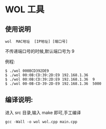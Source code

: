 # WOL 工具

## 使用说明
```shell
wol  MAC地址  [IP地址] [端口号]
```
不传递端口号的时候,默认端口号为 9 

例程:
```shell
$ ./wol 000BCD392DE9
$ ./wol 00:0B:CD:39:2D:E9 192.168.1.36 
$ ./wol 00:0B:CD:39:2D:E9 192.168.1.36  9
$ ./wol 00-0B-CD-39-2D-E9 192.168.1.36  5000
```

## 编译说明:
进入 src 目录,输入 make 即可,手工编译 
```shell
gcc -Wall -o wol wol.cpp main.cpp
```

